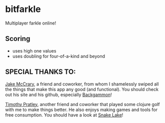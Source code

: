 # bitfarkle

Multiplayer farkle online!

## Scoring

* uses high one values
* uses doubling for four-of-a-kind and beyond

## SPECIAL THANKS TO:

[Jake McCrary](http://jakemccrary.com/), a friend and coworker, from whom I shamelessly swiped all the things that make this app any good (and functional). You should check out his site and his github, especially [Backgammon](https://github.com/jakemcc/backgammon)!

[Timothy Pratley](http://timothypratley.blogspot.com/), another friend and coworker that played some clojure golf with me to make things better. He also enjoys making games and tools for free consumption. You should have a look at [Snake Lake](http://timothypratley.blogspot.com/2016/03/sente-style-multiplayer-snake-in.html)!

